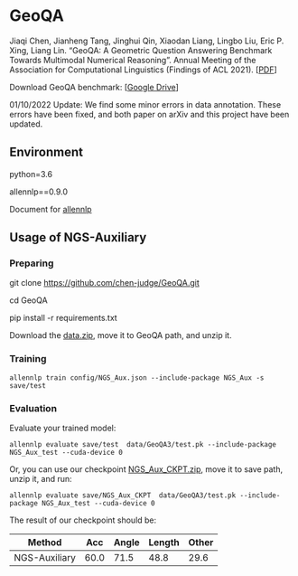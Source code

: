 
# GeoQA 

Jiaqi Chen, Jianheng Tang, Jinghui Qin, Xiaodan Liang, Lingbo Liu, Eric P. Xing, Liang Lin. “GeoQA: A Geometric Question Answering Benchmark Towards Multimodal Numerical Reasoning”. Annual Meeting of the Association for Computational Linguistics (Findings of ACL 2021). [<a href="https://arxiv.org/abs/2105.14517">PDF</a>]

Download GeoQA benchmark: [<a href="https://drive.google.com/drive/folders/1fiLTJUq7EPiZHs6AxundNfNEDLw4gtP5?usp=sharing">Google Drive</a>]

01/10/2022 Update: We find some minor errors in data annotation. These errors have been fixed, and both paper on arXiv and this project have been updated.

## Environment
python=3.6

allennlp==0.9.0

Document for <a href="http://docs.allennlp.org/v0.9.0/index.html">allennlp</a>
## Usage of NGS-Auxiliary


### Preparing

git clone https://github.com/chen-judge/GeoQA.git

cd GeoQA

pip install -r requirements.txt

Download the <a href="https://drive.google.com/drive/folders/1fiLTJUq7EPiZHs6AxundNfNEDLw4gtP5?usp=sharing">data.zip</a>, move it to GeoQA path, and unzip it.


### Training
    
    allennlp train config/NGS_Aux.json --include-package NGS_Aux -s save/test

### Evaluation
Evaluate your trained model:
    
    allennlp evaluate save/test  data/GeoQA3/test.pk --include-package NGS_Aux_test --cuda-device 0

Or, you can use our checkpoint <a href="https://drive.google.com/drive/folders/1fiLTJUq7EPiZHs6AxundNfNEDLw4gtP5?usp=sharing">NGS_Aux_CKPT.zip</a>, move it to save path, unzip it, and run:

    allennlp evaluate save/NGS_Aux_CKPT  data/GeoQA3/test.pk --include-package NGS_Aux_test --cuda-device 0
    
The result of our checkpoint should be:

| Method | Acc | Angle | Length | Other | 
| --- | --- |  --- | --- |--- |
| NGS-Auxiliary | 60.0 | 71.5 | 48.8 | 29.6 |




